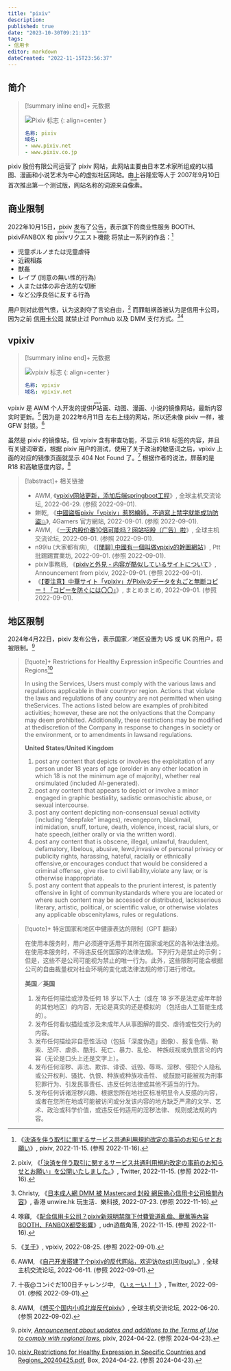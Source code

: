 ```yaml
---
title: "pixiv"
description:
published: true
date: "2023-10-30T09:21:13"
tags:
- 信用卡
editor: markdown
dateCreated: "2022-11-15T23:56:37"
---
```


## 简介

> [!summary inline end]+ 元数据
>
> ![Pixiv 标志](https://s3.tebi.io/ggame/ShareX/company_Pixiv_logo.svg)
> {: align=center }
>
> ```yaml
> 名称: pixiv
> 域名:
> - www.pixiv.net
> - www.pixiv.co.jp
> ```

pixiv 股份有限公司运营了 pixiv 网站，此网站主要由日本艺术家所组成的以插图、漫画和小说艺术为中心的虚拟社区网站。由上谷隆宏等人于 2007年9月10日 首次推出第一个测试版，网站名称的词源来自<ruby>像素<rp>(</rp><rt>pixel</rt><rp>)</rp></ruby>。 

## 商业限制

2022年10月15日，pixiv 发布了公告，表示旗下的商业性服务 BOOTH、pixivFANBOX 和 <ruby>pixivリクエスト機能<rp>(</rp><rt>pixiv Requests feature</rt><rp>)</rp></ruby> 将禁止一系列的作品：[^8788]

[^8788]: 《[決済を伴う取引に関するサービス共通利用規約改定の事前のお知らせとお願い](https://web.archive.org/web/20221115135511/https://www.pixiv.net/info.php?id=8788)》, pixiv, 2022-11-15. (参照 2022-11-16).

+   児童ポルノまたは児童虐待
+   近親相姦
+   獣姦
+   レイプ (同意の無い性的行為)
+   人または体の非合法的な切断　
+   など公序良俗に反する行為

用户则对此很气愤，认为这剥夺了言论自由，[^86787] 而罪魁祸首被认为是信用卡公司，因为之前 [信用卡公司](/company/信用卡公司.md) 就禁止过 Pornhub 以及 DMM 支付方式。[^mf][^6767398]

[^86787]: pixiv, 《[「決済を伴う取引に関するサービス共通利用規約改定の事前のお知らせとお願い」を公開いたしました。](https://web.archive.org/web/20221115100620/https://twitter.com/pixiv/status/1592431082208886787)》, Twitter, 2022-11-15. (参照 2022-11-16).

[^mf]: Christy, 《[日本成人網 DMM 被 Mastercard 封殺 網民擔心信用卡公司檢閱內容](https://web.archive.org/web/20220723224343/https://unwire.hk/2022/07/23/mastercard-fanza/fun-tech/)》, 香港 unwire.hk 玩生活．樂科技, 2022-07-23. (参照 2022-11-16).

[^6767398]: 啄雞, 《[配合信用卡公司？pixiv新規明禁旗下付費管道亂倫、獸蕉等內容 BOOTH、FANBOX都受影響](https://web.archive.org/web/20221115161814/https://game.udn.com/game/story/122089/6767398)》, udn遊戲角落, 2022-11-15. (参照 2022-11-16).

## vpixiv

> [!summary inline end]+ 元数据
>
> ![vpixiv 标志](https://s3.tebi.io/ggame/website/vpixiv/logo.png)
> {: align=center }
>
> ```yaml
> 名称: vpixiv
> 域名: vpixiv.net
> ```

vpixiv 是 AWM 个人开发的提供<ruby>P站<rp>(</rp><rt>pixiv</rt><rp>)</rp></ruby>画、动图、漫画、小说的镜像网站，最新内容实时更新。[^info] 因为是 2022年6月11日 左右上线的网站，所以还未像 pixiv 一样，被 GFW 封锁。[^8hqbO]

[^info]: 《[关于](https://web.archive.org/web/20220825211810/https://www.vpixiv.net/)》, vpixiv, 2022-08-25. (参照 2022-09-01).

[^8hqbO]: AWM, 《[自己开发搭建了个pixiv的反代网站，欢迎访(test)问(bug)。](https://archive.ph/8hqbO "https://hostloc.com/thread-1031271-2-1.html")》, 全球主机交流论坛, 2022-06-11. (参照 2022-09-01).

虽然是 pixiv 的镜像站，但 vpixiv 含有审查功能，不显示 R18 标签的内容，并且有关键词审查，根据 pixiv 用户的测试，使用了关于政治的敏感词之后，vpixiv 上面的对应的镜像页面就显示 404 Not Found 了。[^44866] 根据作者的说法，屏蔽的是 R18 和高敏感度内容。[^1035233]

[^44866]: 十夜@コンiぐだ100日チャレンジ中, 《[いぇーい！！](https://web.archive.org/web/20220901120608/https://twitter.com/touya_touya_00/status/1565204748382244866)》, Twitter, 2022-09-01. (参照 2022-09-01).

[^1035233]: AWM, 《[想买个国内小鸡北岸反代pixiv](https://web.archive.org/web/20220902031806/https://hostloc.com/thread-1035233-1-1.html)》, 全球主机交流论坛, 2022-06-20. (参照 2022-09-02).

> [!abstract]+ 相关链接
>
> +   AWM, 《[vpixiv网站更新，添加后端springboot工程](https://web.archive.org/web/20220901113127/https://hostloc.com/thread-1039411-1-1.html)》, 全球主机交流论坛, 2022-06-29. (参照 2022-09-01).
> +   餅乾, 《[中國盜版pixiv「vpixiv」惹怒繪師，不過寫上禁字就能成功防盜💥](https://web.archive.org/web/20220901110422/https://www.4gamers.com.tw/news/detail/54884/vpixiv-disputation-)》, 4Gamers 官方網站, 2022-09-01. (参照 2022-09-01).
> +   AWM, 《[一天内股价番10倍可能吗？网站招股（广告）啦](https://web.archive.org/web/20220901112309/https://hostloc.com/thread-1068671-1-1.html)》, 全球主机交流论坛, 2022-09-01. (参照 2022-09-01).
> +   n99lu (大家都有病), 《[[閒聊] 中國有一個叫做vpixiv的幹圖網站](https://web.archive.org/web/20220901110207/https://www.ptt.cc/bbs/C_Chat/M.1662014354.A.1D6.html)》, Ptt 批踢踢實業坊, 2022-09-01. (参照 2022-09-01).
> +   pixiv事務局, 《[pixivと外見・内容が酷似しているサイトについて](https://web.archive.org/web/20220901120317/https://www.pixiv.net/info.php?id=8490)》, Announcement from pixiv, 2022-09-01. (参照 2022-09-01).
> +   《[【要注意】中華サイト「vpixiv」がPixivのデータを丸ごと無断コピー！「コピーを防ぐには〇〇」](https://web.archive.org/web/20220901120801/https://matomame.jp/user/yonepo665/32cabdd9a6a9f4332013)》, まとめまとめ, 2022-09-01. (参照 2022-09-01).

## 地区限制

2024年4月22日，pixiv 发布公告，表示国家／地区设置为 US 或 UK 的用户，将被限制。[^10835]

[^10835]: pixiv, _[Announcement about updates and additions to the Terms of Use to comply with regional laws](https://web.archive.org/web/20240422143307/https://www.pixiv.net/info.php?id=10835)_, pixiv, 2024-04-22. (参照 2024-04-23).

> [!quote]+ Restrictions for Healthy Expression inSpecific Countries and Regions[^4embv]
>
> In using the Services, Users must comply with the various laws and regulations applicable in their countryor region.
> Actions that violate the laws and regulations of any country are not permitted when using theServices. The actions
> listed below are examples of prohibited activities; however, these are not the onlyactions that the Company may deem
> prohibited. Additionally, these restrictions may be modified at thediscretion of the Company in response to changes in
> society or the environment, or to amendments in lawsand regulations.
>
> **United States**/**United Kingdom**
>
> 1.  post any content that depicts or involves the exploitation of any person under 18 years of age (orolder in any
>     other location in which 18 is not the minimum age of majority), whether real orsimulated (included AI-generated).
> 2.  post any content that appears to depict or involve a minor engaged in graphic bestiality, sadistic ormasochistic
>     abuse, or sexual intercourse.
> 3.  post any content depicting non-consensual sexual activity (including “deepfake” images), revengeporn, blackmail,
>     intimidation, snuff, torture, death, violence, incest, racial slurs, or hate speech,(either orally or via the
>     written word).
> 4.  post any content that is obscene, illegal, unlawful, fraudulent, defamatory, libelous, abusive, lewd,invasive of
>     personal privacy or publicity rights, harassing, hateful, racially or ethnically offensive,or encourages conduct
>     that would be considered a criminal offense, give rise to civil liability,violate any law, or is otherwise
>     inappropriate.
> 5.  post any content that appeals to the prurient interest, is patently offensive in light of communitystandards where
>     you are located or where such content may be accessed or distributed, lacksserious literary, artistic, political,
>     or scientific value, or otherwise violates any applicable obscenitylaws, rules or regulations.

[^4embv]: [pixiv_Restrictions for Healthy Expression in Specific Countries and Regions_20240425.pdf](https://pixiv1.app.box.com/s/6uq41xs25m092e6co1vor3r98kr4embv), Box, 2024-04-22. (参照 2024-04-23).

> [!quote]+ 特定国家和地区中健康表达的限制（GPT 翻译）
>
> 在使用本服务时，用户必须遵守适用于其所在国家或地区的各种法律法规。在使用本服务时，不得违反任何国家的法律法规。下列行为是禁止的示例；但是，这些不是公司可能视为禁止的唯一行为。此外，这些限制可能会根据公司的自由裁量权对社会环境的变化或法律法规的修订进行修改。
>
> **美国**／**英国**
>
> 1.  发布任何描绘或涉及任何 18 岁以下人士（或在 18 岁不是法定成年年龄的其他地区）的内容，无论是真实的还是模拟的
>     （包括由人工智能生成的）。
> 2.  发布任何看似描绘或涉及未成年人从事图解的兽交、虐待或性交行为的内容。
> 3.  发布任何描绘非自愿性活动（包括「深度伪造」图像）、报复色情、勒索、恐吓、虐杀、酷刑、死亡、暴力、乱伦、
>     种族歧视或仇恨言论的内容（无论是口头上还是文字上）。
> 4.  发布任何淫秽、非法、欺诈、诽谤、诋毁、辱骂、淫秽、侵犯个人隐私或公开权利、骚扰、仇恨、种族或种族攻击性、
>     或鼓励可能被视为刑事犯罪行为、引发民事责任、违反任何法律或其他不适当的行为。
> 5.  发布任何诉诸淫秽兴趣、根据您所在地社区标准明显令人反感的内容，
>     或者在您所在地或可能被访问或分发该内容的地方缺乏严肃的文学、艺术、政治或科学价值，或违反任何适用的淫秽法律、
>     规则或法规的内容。
